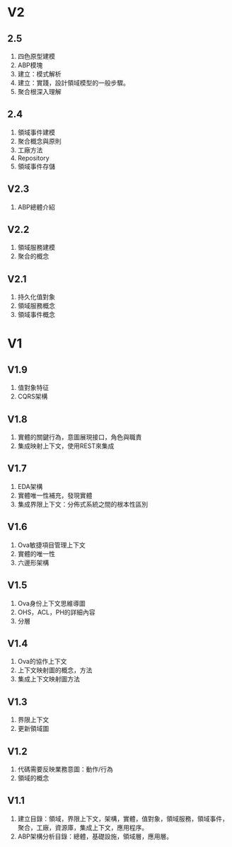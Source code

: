 # V2

## 2.5
1. 四色原型建模
2. ABP模塊
3. 建立：模式解析
4. 建立：實踐，設計領域模型的一般步驟。
5. 聚合根深入理解


## 2.4 
1. 領域事件建模
2. 聚合概念與原則
3. 工廠方法
4. Repository
5. 領域事件存儲


## V2.3
1. ABP總體介紹

## V2.2
1. 領域服務建模
2. 聚合的概念

## V2.1
1. 持久化值對象
2. 領域服務概念
3. 領域事件概念

# V1
## V1.9
1. 值對象特征
2. CQRS架構

## V1.8
1. 實體的關鍵行為，意圖展現接口，角色與職責
2. 集成映射上下文，使用REST來集成

## V1.7
1. EDA架構
2. 實體唯一性補充，發現實體
3. 集成界限上下文：分佈式系統之間的根本性區別

## V1.6 
1. Ova敏捷項目管理上下文
2. 實體的唯一性
3. 六邊形架構

## V1.5
1. Ova身份上下文思維導圖
2. OHS，ACL，PH的詳細內容
3. 分層

## V1.4

1. Ova的協作上下文
2. 上下文映射圖的概念，方法
3. 集成上下文映射圖方法


## V1.3
1. 界限上下文
2. 更新領域圖

## V1.2

1. 代碼需要反映業務意圖：動作/行為
2. 領域的概念

## V1.1

1. 建立目錄：領域，界限上下文，架構，實體，值對象，領域服務，領域事件，聚合，工廠，資源庫，集成上下文，應用程序。
2. ABP架構分析目錄：總體，基礎設施，領域層，應用層。